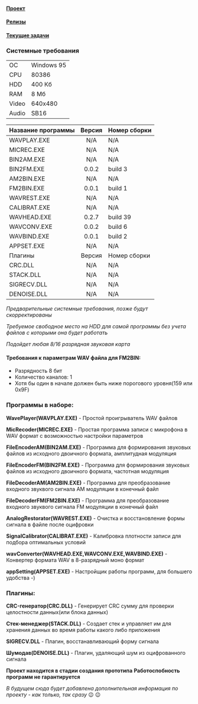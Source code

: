 #### [Проект](https://github.com/users/anrej0705/projects/2)
 
#### [Релизы](https://github.com/anrej0705/ReelTapeLab/releases)

#### [Текущие задачи](https://github.com/users/anrej0705/projects/1/views/1)

### Системные требования

|||
|:----------|:------------|
|ОС|Windows 95|
|CPU|80386|
|HDD|400 Кб|
|RAM|8 Мб|
|Video|640x480|
|Audio|SB16|

|Название программы|Версия|Номер сборки|
|:------------|:------:|:---------|
|WAVPLAY.EXE|N/A|N/A|
|MICREC.EXE|N/A|N/A|
|BIN2AM.EXE|N/A|N/A|
|BIN2FM.EXE|0.0.2|build 3|
|AM2BIN.EXE|N/A|N/A|
|FM2BIN.EXE|0.0.1|build 1|
|WAVREST.EXE|N/A|N/A|
|CALIBRAT.EXE|N/A|N/A|
|WAVHEAD.EXE|0.2.7|build 39|
|WAVCONV.EXE|0.0.2|build 6|
|WAVBIND.EXE|0.0.1|build 2|
|APPSET.EXE|N/A|N/A|
|Плагины|Версия|Номер сборки|
|CRC.DLL|N/A|N/A|
|STACK.DLL|N/A|N/A|
|SIGRECV.DLL|N/A|N/A|
|DENOISE.DLL|N/A|N/A|

*Предварительные системные требования, позже будут скорректированы*

*Требуемое свободное место на HDD для самой программы без учета файлов с которыми она будет работать*

*Подойдет любая 8/16 разрядная звуковая карта*

#### Требования к параметрам WAV файла для FM2BIN:
- Разрядность 8 бит
- Количество каналов: 1
- Хотя бы один в начале должен быть ниже порогового уровня(159 или 0x9F)

### Программы в наборе:

**WavePlayer(WAVPLAY.EXE)** - Простой проигрыватель WAV файлов

**MicRecoder(MICREC.EXE)** - Простая программа записи с микрофона в WAV формат с возможностью настройки параметров

**FileEncoderAM(BIN2AM.EXE)** - Программа для формирования звуковых файлов из исходного двоичного формата, амплитудная модуляция

**FileEncoderFM(BIN2FM.EXE)** - Программа для формирования звуковых файлов из исходного двоичного формата, частотная модуляция

**FileDecoderAM(AM2BIN.EXE)** - Программа для преобразование входного звуквого сигнала AM модуляции в конечный файл

**FileDecoderFM(FM2BIN.EXE)** - Программа для преобразование входного звуквого сигнала FM модуляции в конечный файл

**AnalogRestorator(WAVREST.EXE)** - Очистка и восстановление формы сигнала в файле после оцифровки

**SignalCalibrator(CALIBRAT.EXE)** - Калибровка плотности записи для подбора оптимальных условий

**wavConverter(WAVHEAD.EXE,WAVCONV.EXE,WAVBIND.EXE)** - Конвертер формата WAV в 8-разрядный моно формат

**appSetting(APPSET.EXE)** - Настройщик работы программ, для большего удобства -)

### Плагины:

**CRC-генератор(CRC.DLL)** - Генерирует CRC сумму для проверки целостности данных(или блока данных)

**Стек-менеджер(STACK.DLL)** - Создает стек и управляет им для хранения данных во время работы какого либо приложения

**SIGRECV.DLL** - Плагин, восстанавливающий форму сигнала

**Шумодав(DENOISE.DLL)** - Плагин, удаляющий шум из оцифрованного сигнала

**Проект находится в стадии создания прототипа**
**Работоспобность программ не гарантируется**

*В будущем сюда будет добавлена дополнительная информация по проекту - как только, так сразу*  :wink: :wink: